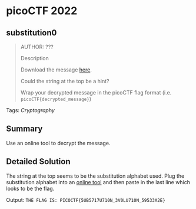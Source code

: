 # picoCTF 2022
## substitution0

> AUTHOR: ???
>
> Description
>
> Download the message [here](https://github.com/03npan/ctf-write-ups/blob/main/picoctf_2022/cryptography/substitution0/message.txt).
>
> Could the string at the top be a hint?
>
> Wrap your decrypted message in the picoCTF flag format (i.e. `picoCTF{decrypted_message}`)

Tags: *Cryptography*

## Summary

Use an online tool to decrypt the message.

## Detailed Solution

The string at the top seems to be the substitution alphabet used. Plug the substitution alphabet into an [online tool](https://www.dcode.fr/monoalphabetic-substitution) and then paste in the last line which looks to be the flag.

Output: `THE FLAG IS: PICOCTF{5UB5717U710N_3V0LU710N_59533A2E}`
